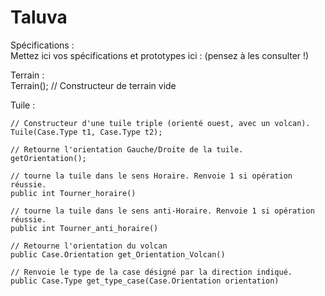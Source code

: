 # Taluva

Spécifications :  
Mettez ici vos spécifications et prototypes ici : (pensez à les consulter !)

Terrain :  
Terrain(); // Constructeur de terrain vide  

Tuile :
  
	// Constructeur d'une tuile triple (orienté ouest, avec un volcan).
	Tuile(Case.Type t1, Case.Type t2); 
	
	// Retourne l'orientation Gauche/Droite de la tuile.
	getOrientation();	
	
	// tourne la tuile dans le sens Horaire. Renvoie 1 si opération réussie.
	public int Tourner_horaire()
	
	// tourne la tuile dans le sens anti-Horaire. Renvoie 1 si opération réussie.
	public int Tourner_anti_horaire()
	
	// Retourne l'orientation du volcan
	public Case.Orientation get_Orientation_Volcan()
	
	// Renvoie le type de la case désigné par la direction indiqué.
	public Case.Type get_type_case(Case.Orientation orientation)
